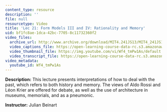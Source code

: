 ```yaml
---
content_type: resource
description: ''
file: null
resourcetype: Video
title: 'Lec 21: Form Models III and IV: Rationality and Memory'
uid: bf1fc8ae-1dca-42bc-7705-8c11732360f2
video_files:
  archive_url: http://www.archive.org/download/MIT4.241JS13/MIT4_241JS13_lec21_300k.mp4
  video_captions_file: https://open-learning-course-data-rc.s3.amazonaws.com/4-241j-theory-of-city-form-spring-2013/b624957f3da05ba98a625139b91c59df_Wf4_tmPw1As.vtt
  video_thumbnail_file: https://img.youtube.com/vi/Wf4_tmPw1As/default.jpg
  video_transcript_file: https://open-learning-course-data-rc.s3.amazonaws.com/4-241j-theory-of-city-form-spring-2013/4824b2f05c093d8423815cd50f0434e9_Wf4_tmPw1As.pdf
video_metadata:
  youtube_id: Wf4_tmPw1As
---
```


**Description:** This lecture presents interpretations of how to deal with the past, which refers to both history and memory. The views of Aldo Rossi and Léon Krier are offered for debate, as well as the use of architecture in museums, memorials, and as a pneumonic.

**Instructor:** Julian Beinart